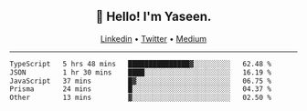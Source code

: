 <h2 align="center">👋 Hello! I'm Yaseen.</h2>
<p align="center">
  <a href="https://www.linkedin.com/in/yaseenkc/">Linkedin</a> •
  <a href="https://twitter.com/yaseeenkc">Twitter</a> •
  <a href="https://medium.com/@yaseen-kc">Medium</a>
</p>


<!--- 🔭 I’m currently working at []() as an  -->
<!--- - 💬 Ask me about **Javascript, React and Git** -->
<!--- - 📫 How to reach me: [@kc.yaseen](https://instagram.com/kc.yaseen) on Instagram -->
<!--- - ⚡ Fun fact: Big Fan of the :zap: emoji -->

-------

<!--START_SECTION:waka-->

```txt
TypeScript   5 hrs 48 mins   ███████████████▓░░░░░░░░░   62.48 %
JSON         1 hr 30 mins    ████░░░░░░░░░░░░░░░░░░░░░   16.19 %
JavaScript   37 mins         █▓░░░░░░░░░░░░░░░░░░░░░░░   06.75 %
Prisma       24 mins         █░░░░░░░░░░░░░░░░░░░░░░░░   04.37 %
Other        13 mins         ▓░░░░░░░░░░░░░░░░░░░░░░░░   02.50 %
```

<!--END_SECTION:waka-->
